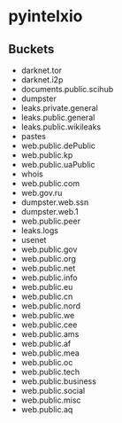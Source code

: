 # pyintelxio

## Buckets
- darknet.tor
- darknet.i2p
- documents.public.scihub
- dumpster
- leaks.private.general
- leaks.public.general
- leaks.public.wikileaks
- pastes
- web.public.dePublic
- web.public.kp
- web.public.uaPublic
- whois 
- web.public.com
- web.gov.ru
- dumpster.web.ssn
- dumpster.web.1
- web.public.peer
- leaks.logs
- usenet
- web.public.gov
- web.public.org
- web.public.net
- web.public.info
- web.public.eu
- web.public.cn
- web.public.nord
- web.public.we
- web.public.cee
- web.public.ams
- web.public.af
- web.public.mea
- web.public.oc
- web.public.tech
- web.public.business
- web.public.social
- web.public.misc
- web.public.aq